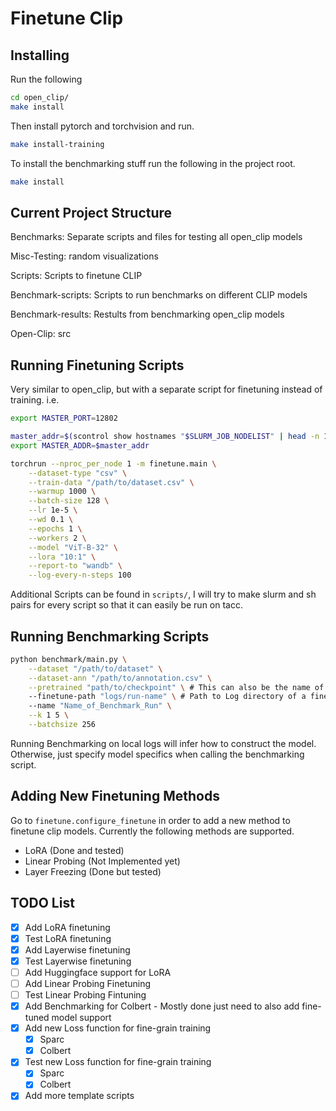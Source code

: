 # Finetune Clip

## Installing
Run the following
```bash
cd open_clip/
make install
```
Then install pytorch and torchvision and run.
```bash
make install-training
```
To install the benchmarking stuff run the following in the project root.
```bash
make install
```

## Current Project Structure

Benchmarks: Separate scripts and files for testing all open_clip models

Misc-Testing: random visualizations

Scripts: Scripts to finetune CLIP

Benchmark-scripts: Scripts to run benchmarks on different CLIP models

Benchmark-results: Restults from benchmarking open_clip models

Open-Clip: src

## Running Finetuning Scripts
Very similar to open_clip, but with a separate script for finetuning instead of training. i.e.

```bash
export MASTER_PORT=12802

master_addr=$(scontrol show hostnames "$SLURM_JOB_NODELIST" | head -n 1)
export MASTER_ADDR=$master_addr

torchrun --nproc_per_node 1 -m finetune.main \
    --dataset-type "csv" \
    --train-data "/path/to/dataset.csv" \
    --warmup 1000 \
    --batch-size 128 \
    --lr 1e-5 \
    --wd 0.1 \
    --epochs 1 \
    --workers 2 \
    --model "ViT-B-32" \
    --lora "10:1" \
    --report-to "wandb" \
    --log-every-n-steps 100
```

Additional Scripts can be found in `scripts/`, I will try to make slurm and sh pairs for every script so that it can easily be run on tacc.

## Running Benchmarking Scripts

```bash
python benchmark/main.py \
    --dataset "/path/to/dataset" \
    --dataset-ann "/path/to/annotation.csv" \
    --pretrained "path/to/checkpoint" \ # This can also be the name of an online source
    --finetune-path "logs/run-name" \ # Path to Log directory of a finetune run
    --name "Name_of_Benchmark_Run" \
    --k 1 5 \
    --batchsize 256
```

Running Benchmarking on local logs will infer how to construct the model. Otherwise, just specify model specifics when calling the benchmarking script.

## Adding New Finetuning Methods
Go to `finetune.configure_finetune` in order to add a new method to finetune clip models. Currently the following
methods are supported.

- LoRA (Done and tested)
- Linear Probing (Not Implemented yet)
- Layer Freezing (Done but tested)

## TODO List
- [x] Add LoRA finetuning
- [x] Test LoRA finetuning
- [x] Add Layerwise finetuning
- [x] Test Layerwise finetuning
- [ ] Add Huggingface support for LoRA
- [ ] Add Linear Probing Finetuning
- [ ] Test Linear Probing Fintuning
- [x] Add Benchmarking for Colbert
      - Mostly done just need to also add fine-tuned model support
- [x] Add new Loss function for fine-grain training
    - [x] Sparc
    - [x] Colbert
- [x] Test new Loss function for fine-grain training
    - [x] Sparc
    - [x] Colbert
- [x] Add more template scripts
